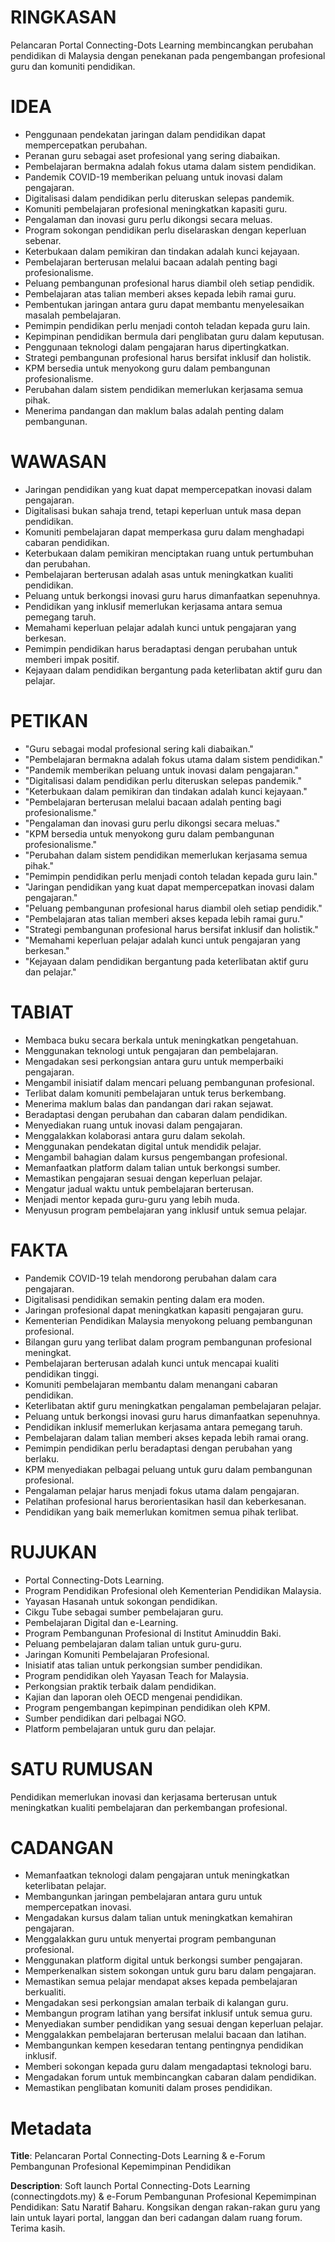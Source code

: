 # RINGKASAN
Pelancaran Portal Connecting-Dots Learning membincangkan perubahan pendidikan di Malaysia dengan penekanan pada pengembangan profesional guru dan komuniti pendidikan.

# IDEA
- Penggunaan pendekatan jaringan dalam pendidikan dapat mempercepatkan perubahan.
- Peranan guru sebagai aset profesional yang sering diabaikan.
- Pembelajaran bermakna adalah fokus utama dalam sistem pendidikan.
- Pandemik COVID-19 memberikan peluang untuk inovasi dalam pengajaran.
- Digitalisasi dalam pendidikan perlu diteruskan selepas pandemik.
- Komuniti pembelajaran profesional meningkatkan kapasiti guru.
- Pengalaman dan inovasi guru perlu dikongsi secara meluas.
- Program sokongan pendidikan perlu diselaraskan dengan keperluan sebenar.
- Keterbukaan dalam pemikiran dan tindakan adalah kunci kejayaan.
- Pembelajaran berterusan melalui bacaan adalah penting bagi profesionalisme.
- Peluang pembangunan profesional harus diambil oleh setiap pendidik.
- Pembelajaran atas talian memberi akses kepada lebih ramai guru.
- Pembentukan jaringan antara guru dapat membantu menyelesaikan masalah pembelajaran.
- Pemimpin pendidikan perlu menjadi contoh teladan kepada guru lain.
- Kepimpinan pendidikan bermula dari penglibatan guru dalam keputusan.
- Penggunaan teknologi dalam pengajaran harus dipertingkatkan.
- Strategi pembangunan profesional harus bersifat inklusif dan holistik.
- KPM bersedia untuk menyokong guru dalam pembangunan profesionalisme.
- Perubahan dalam sistem pendidikan memerlukan kerjasama semua pihak.
- Menerima pandangan dan maklum balas adalah penting dalam pembangunan.

# WAWASAN
- Jaringan pendidikan yang kuat dapat mempercepatkan inovasi dalam pengajaran.
- Digitalisasi bukan sahaja trend, tetapi keperluan untuk masa depan pendidikan.
- Komuniti pembelajaran dapat memperkasa guru dalam menghadapi cabaran pendidikan.
- Keterbukaan dalam pemikiran menciptakan ruang untuk pertumbuhan dan perubahan.
- Pembelajaran berterusan adalah asas untuk meningkatkan kualiti pendidikan.
- Peluang untuk berkongsi inovasi guru harus dimanfaatkan sepenuhnya.
- Pendidikan yang inklusif memerlukan kerjasama antara semua pemegang taruh.
- Memahami keperluan pelajar adalah kunci untuk pengajaran yang berkesan.
- Pemimpin pendidikan harus beradaptasi dengan perubahan untuk memberi impak positif.
- Kejayaan dalam pendidikan bergantung pada keterlibatan aktif guru dan pelajar.

# PETIKAN
- "Guru sebagai modal profesional sering kali diabaikan."
- "Pembelajaran bermakna adalah fokus utama dalam sistem pendidikan."
- "Pandemik memberikan peluang untuk inovasi dalam pengajaran."
- "Digitalisasi dalam pendidikan perlu diteruskan selepas pandemik."
- "Keterbukaan dalam pemikiran dan tindakan adalah kunci kejayaan."
- "Pembelajaran berterusan melalui bacaan adalah penting bagi profesionalisme."
- "Pengalaman dan inovasi guru perlu dikongsi secara meluas."
- "KPM bersedia untuk menyokong guru dalam pembangunan profesionalisme."
- "Perubahan dalam sistem pendidikan memerlukan kerjasama semua pihak."
- "Pemimpin pendidikan perlu menjadi contoh teladan kepada guru lain."
- "Jaringan pendidikan yang kuat dapat mempercepatkan inovasi dalam pengajaran."
- "Peluang pembangunan profesional harus diambil oleh setiap pendidik."
- "Pembelajaran atas talian memberi akses kepada lebih ramai guru."
- "Strategi pembangunan profesional harus bersifat inklusif dan holistik."
- "Memahami keperluan pelajar adalah kunci untuk pengajaran yang berkesan."
- "Kejayaan dalam pendidikan bergantung pada keterlibatan aktif guru dan pelajar."

# TABIAT
- Membaca buku secara berkala untuk meningkatkan pengetahuan.
- Menggunakan teknologi untuk pengajaran dan pembelajaran.
- Mengadakan sesi perkongsian antara guru untuk memperbaiki pengajaran.
- Mengambil inisiatif dalam mencari peluang pembangunan profesional.
- Terlibat dalam komuniti pembelajaran untuk terus berkembang.
- Menerima maklum balas dan pandangan dari rakan sejawat.
- Beradaptasi dengan perubahan dan cabaran dalam pendidikan.
- Menyediakan ruang untuk inovasi dalam pengajaran.
- Menggalakkan kolaborasi antara guru dalam sekolah.
- Menggunakan pendekatan digital untuk mendidik pelajar.
- Mengambil bahagian dalam kursus pengembangan profesional.
- Memanfaatkan platform dalam talian untuk berkongsi sumber.
- Memastikan pengajaran sesuai dengan keperluan pelajar.
- Mengatur jadual waktu untuk pembelajaran berterusan.
- Menjadi mentor kepada guru-guru yang lebih muda.
- Menyusun program pembelajaran yang inklusif untuk semua pelajar.

# FAKTA
- Pandemik COVID-19 telah mendorong perubahan dalam cara pengajaran.
- Digitalisasi pendidikan semakin penting dalam era moden.
- Jaringan profesional dapat meningkatkan kapasiti pengajaran guru.
- Kementerian Pendidikan Malaysia menyokong peluang pembangunan profesional.
- Bilangan guru yang terlibat dalam program pembangunan profesional meningkat.
- Pembelajaran berterusan adalah kunci untuk mencapai kualiti pendidikan tinggi.
- Komuniti pembelajaran membantu dalam menangani cabaran pendidikan.
- Keterlibatan aktif guru meningkatkan pengalaman pembelajaran pelajar.
- Peluang untuk berkongsi inovasi guru harus dimanfaatkan sepenuhnya.
- Pendidikan inklusif memerlukan kerjasama antara pemegang taruh.
- Pembelajaran dalam talian memberi akses kepada lebih ramai orang.
- Pemimpin pendidikan perlu beradaptasi dengan perubahan yang berlaku.
- KPM menyediakan pelbagai peluang untuk guru dalam pembangunan profesional.
- Pengalaman pelajar harus menjadi fokus utama dalam pengajaran.
- Pelatihan profesional harus berorientasikan hasil dan keberkesanan.
- Pendidikan yang baik memerlukan komitmen semua pihak terlibat.

# RUJUKAN
- Portal Connecting-Dots Learning.
- Program Pendidikan Profesional oleh Kementerian Pendidikan Malaysia.
- Yayasan Hasanah untuk sokongan pendidikan.
- Cikgu Tube sebagai sumber pembelajaran guru.
- Pembelajaran Digital dan e-Learning.
- Program Pembangunan Profesional di Institut Aminuddin Baki.
- Peluang pembelajaran dalam talian untuk guru-guru.
- Jaringan Komuniti Pembelajaran Profesional.
- Inisiatif atas talian untuk perkongsian sumber pendidikan.
- Program pendidikan oleh Yayasan Teach for Malaysia.
- Perkongsian praktik terbaik dalam pendidikan.
- Kajian dan laporan oleh OECD mengenai pendidikan.
- Program pengembangan kepimpinan pendidikan oleh KPM.
- Sumber pendidikan dari pelbagai NGO.
- Platform pembelajaran untuk guru dan pelajar.

# SATU RUMUSAN
Pendidikan memerlukan inovasi dan kerjasama berterusan untuk meningkatkan kualiti pembelajaran dan perkembangan profesional.

# CADANGAN
- Memanfaatkan teknologi dalam pengajaran untuk meningkatkan keterlibatan pelajar.
- Membangunkan jaringan pembelajaran antara guru untuk mempercepatkan inovasi.
- Mengadakan kursus dalam talian untuk meningkatkan kemahiran pengajaran.
- Menggalakkan guru untuk menyertai program pembangunan profesional.
- Menggunakan platform digital untuk berkongsi sumber pengajaran.
- Memperkenalkan sistem sokongan untuk guru baru dalam pengajaran.
- Memastikan semua pelajar mendapat akses kepada pembelajaran berkualiti.
- Mengadakan sesi perkongsian amalan terbaik di kalangan guru.
- Membangun program latihan yang bersifat inklusif untuk semua guru.
- Menyediakan sumber pendidikan yang sesuai dengan keperluan pelajar.
- Menggalakkan pembelajaran berterusan melalui bacaan dan latihan.
- Membangunkan kempen kesedaran tentang pentingnya pendidikan inklusif.
- Memberi sokongan kepada guru dalam mengadaptasi teknologi baru.
- Mengadakan forum untuk membincangkan cabaran dalam pendidikan.
- Memastikan penglibatan komuniti dalam proses pendidikan.

# Metadata
**Title**: Pelancaran Portal Connecting-Dots Learning & e-Forum Pembangunan Profesional Kepemimpinan Pendidikan

**Description**: Soft launch Portal Connecting-Dots Learning (connectingdots.my) & e-Forum Pembangunan Profesional Kepemimpinan Pendidikan: Satu Naratif Baharu. Kongsikan dengan rakan-rakan guru yang lain untuk layari portal, langgan dan beri cadangan dalam ruang forum. Terima kasih.